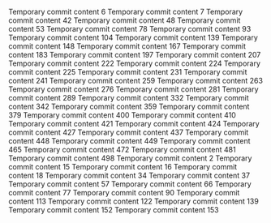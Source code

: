 Temporary commit content 6
Temporary commit content 7
Temporary commit content 42
Temporary commit content 48
Temporary commit content 53
Temporary commit content 78
Temporary commit content 93
Temporary commit content 104
Temporary commit content 139
Temporary commit content 148
Temporary commit content 167
Temporary commit content 183
Temporary commit content 197
Temporary commit content 207
Temporary commit content 222
Temporary commit content 224
Temporary commit content 225
Temporary commit content 231
Temporary commit content 241
Temporary commit content 259
Temporary commit content 263
Temporary commit content 276
Temporary commit content 281
Temporary commit content 289
Temporary commit content 332
Temporary commit content 342
Temporary commit content 359
Temporary commit content 379
Temporary commit content 400
Temporary commit content 410
Temporary commit content 421
Temporary commit content 424
Temporary commit content 427
Temporary commit content 437
Temporary commit content 448
Temporary commit content 449
Temporary commit content 465
Temporary commit content 472
Temporary commit content 481
Temporary commit content 498
Temporary commit content 2
Temporary commit content 15
Temporary commit content 16
Temporary commit content 18
Temporary commit content 34
Temporary commit content 37
Temporary commit content 57
Temporary commit content 66
Temporary commit content 77
Temporary commit content 90
Temporary commit content 113
Temporary commit content 122
Temporary commit content 139
Temporary commit content 152
Temporary commit content 153
